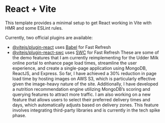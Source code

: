 # React + Vite

This template provides a minimal setup to get React working in Vite with HMR and some ESLint rules.

Currently, two official plugins are available:

- [@vitejs/plugin-react](https://github.com/vitejs/vite-plugin-react/blob/main/packages/plugin-react/README.md) uses [Babel](https://babeljs.io/) for Fast Refresh
- [@vitejs/plugin-react-swc](https://github.com/vitejs/vite-plugin-react-swc) uses [SWC](https://swc.rs/) for Fast Refresh
These are some of the demo features that I am currently reimplementing for  the Udder Milk online portal to enhance page load times, streamline the user experience, and create a single-page application using MongoDB, ReactJS, and Express. So far, I have achieved a 30% reduction in page load time by hosting images on AWS S3, which is particularly effective given the image-heavy nature of the site. Additionally, I have developed a nutrition recommendation engine utilizing MongoDB’s scoring and querying features to attract more traffic. I am also working on a new feature that allows users to select their preferred delivery times and days, which automatically adjusts based on delivery zones. This feature involves integrating third-party libraries and is currently in the tech spike phase.
